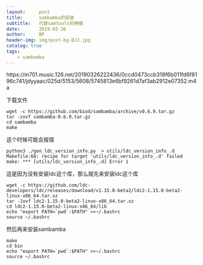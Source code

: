 ```yaml
---
layout:     post
title:      sambamba的安装
subtitle:   代替samtools的神器
date:       2019-03-26
author:     BP
header-img: img/post-bg-BJJ.jpg
catalog: true
tags:
    - sambamba
---
```

<p>https://m701.music.126.net/20190326222436/0ccd0473ccb318f6b011fd6f8196c741/jdyyaac/025d/5153/5608/5745813e6bf9261d7af3ab2912e07352.m4a</p>

下载文件
```
wget -c https://github.com/biod/sambamba/archive/v0.6.9.tar.gz
tar -zxvf sambamba-0.6.9.tar.gz
cd sambamba
make
```
这个时候可能会报错
```
python3 ./gen_ldc_version_info.py  > utils/ldc_version_info_.d
Makefile:68: recipe for target 'utils/ldc_version_info_.d' failed
make: *** [utils/ldc_version_info_.d] Error 1
```
这是因为没有安装ldc这个库，那么就先来安装ldc这个库
```
wget -c https://github.com/ldc-developers/ldc/releases/download/v1.15.0-beta2/ldc2-1.15.0-beta2-linux-x86_64.tar.xz
tar -Jxvf ldc2-1.15.0-beta2-linux-x86_64.tar.xz
cd ldc2-1.15.0-beta2-linux-x86_64/lib
echo "export PATH=`pwd`:$PATH" >>~/.bashrc
source ~/.bashrc
```
然后再来安装sambamba
```
make
cd bin
echo "export PATH=`pwd`:$PATH" >>~/.bashrc
source ~/.bashrc
```
